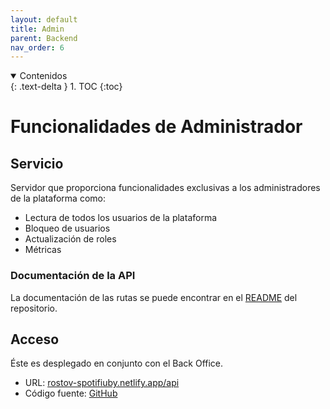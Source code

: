 ```yaml
---
layout: default
title: Admin
parent: Backend
nav_order: 6
---
```


<details open markdown="block">
  <summary>
	Contenidos
  </summary>
  {: .text-delta }
1. TOC
{:toc}
</details>

# Funcionalidades de Administrador

## Servicio

Servidor que proporciona funcionalidades exclusivas a los administradores de la plataforma como:

- Lectura de todos los usuarios de la plataforma
- Bloqueo de usuarios
- Actualización de roles
- Métricas

### Documentación de la API

La documentación de las rutas se puede encontrar en el [README](https://github.com/taller2-grupo5-rostov-1c2022/BackOfficeWeb#api-routes) del repositorio.

## Acceso

Éste es desplegado en conjunto con el Back Office.

- URL: [rostov-spotifiuby.netlify.app/api](https://rostov-spotifiuby.netlify.app/api)
- Código fuente: [GitHub](https://github.com/taller2-grupo5-rostov-1c2022/BackOfficeWeb)
